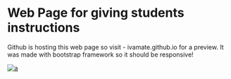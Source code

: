 # Web Page for giving students instructions
Github is hosting this web page so visit - ivamate.github.io for a preview.
It was made with bootstrap framework so it should be responsive!


<a href="https://giphy.com/gifs/kMVUhqa6GKIEGL9Vq5/html5"><img src="https://giphy.com/gifs/kMVUhqa6GKIEGL9Vq5/html5" title="a"/></a>
